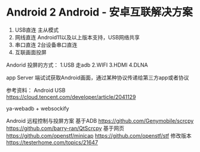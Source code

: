 # Android 2 Android - 安卓互联解决方案

1. USB直连 主从模式
2. 网线直连 Android11以及以上版本支持，USB网络共享
3. 串口直连 2台设备串口直连
4. 互联画面投屏

Andorid 投屏的方式：
1.USB 走adb
2.WIFI
3.HDMI
4.DLNA

app Server 端试试获取Android画面，通过某种协议传递给第三方app或者协议

参考资料：
Android USB
https://cloud.tencent.com/developer/article/2041129


ya-webadb + websockify

Android 远程控制与投屏方案
基于ADB
https://github.com/Genymobile/scrcpy
https://github.com/barry-ran/QtScrcpy
基于网页
https://github.com/openstf/minicap
https://github.com/openstf/stf
修改版本
https://testerhome.com/topics/21647

